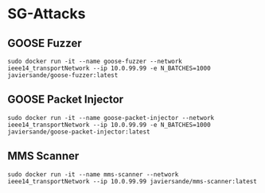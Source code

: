 # SG-Attacks

## GOOSE Fuzzer

`sudo docker run -it --name goose-fuzzer --network ieee14_transportNetwork --ip 10.0.99.99 -e N_BATCHES=1000 javiersande/goose-fuzzer:latest`

## GOOSE Packet Injector

`sudo docker run -it --name goose-packet-injector --network ieee14_transportNetwork --ip 10.0.99.99 -e N_BATCHES=1000 javiersande/goose-packet-injector:latest`

## MMS Scanner

`sudo docker run -it --name mms-scanner --network ieee14_transportNetwork --ip 10.0.99.99 javiersande/mms-scanner:latest`